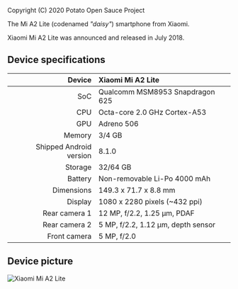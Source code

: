 Copyright (C) 2020 Potato Open Sauce Project

The Mi A2 Lite (codenamed _"daisy"_) smartphone from Xiaomi.

Xiaomi Mi A2 Lite was announced and released in July 2018.

## Device specifications

| Device       | Xiaomi Mi A2 Lite                               |
| -----------: | :---------------------------------------------- |
| SoC          | Qualcomm MSM8953 Snapdragon 625                 |
| CPU          | Octa-core 2.0 GHz Cortex-A53                    |
| GPU          | Adreno 506                                      |
| Memory       | 3/4 GB                                          |
| Shipped Android version | 8.1.0                                |
| Storage      | 32/64 GB                                        |
| Battery      | Non-removable Li-Po 4000 mAh                    |
| Dimensions   | 149.3 x 71.7 x 8.8 mm                           |
| Display      | 1080 x 2280 pixels (~432 ppi)                   |
| Rear camera 1 | 12 MP, f/2.2, 1.25 μm, PDAF                    |
| Rear camera 2 | 5 MP, f/2.2, 1.12 μm, depth sensor             |
| Front camera | 5 MP, f/2.0                                     |

## Device picture

![Xiaomi Mi A2 Lite](https://i.imgur.com/qrEphQG.png)